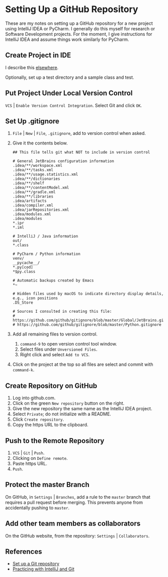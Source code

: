 # Setting Up a GitHub Repository
These are my notes on setting up a GitHub repository for a new project using IntelliJ IDEA or PyCharm. I generally do this myself for research or Software Development projects. For the moment, I give instructions for IntelliJ IDEA and assume things work similarly for PyCharm.
## Create Project in IDE
I describe this [elsewhere](../development_tools/intellij_idea.md).

Optionally, set up a test directory and a sample class and test.

## Put Project Under Local Version Control
`VCS` | `Enable Version Control Integration`. Select Git and click `OK`.
## Set Up .gitignore
1. `File` | `New` | `File`, `.gitignore`, add to version control when asked.
1. Give it the contents below.
   ```
   ## This file tells git what NOT to include in version control

   # General JetBrains configuration information
   .idea/**/workspace.xml
   .idea/**/tasks.xml
   .idea/**/usage.statistics.xml
   .idea/**/dictionaries
   .idea/**/shelf
   .idea/**/contentModel.xml
   .idea/**/gradle.xml
   .idea/**/libraries
   .idea/artifacts
   .idea/compiler.xml
   .idea/jarRepositories.xml
   .idea/modules.xml
   .idea/modules
   *.ipr
   *.iml

   # IntelliJ / Java information
   out/
   *.class

   # PyCharm / Python information
   venv/
   __pycache__/
   *.py[cod]
   *$py.class

   # Automatic backups created by Emacs
   *~

   # Hidden files used by macOS to indicate directory display details, e.g., icon positions
   .DS_Store

   # Sources I consulted in creating this file:
   # https://github.com/github/gitignore/blob/master/Global/JetBrains.gitignore
   # https://github.com/github/gitignore/blob/master/Python.gitignore
   ```
   
1. Add all remaining files to version control.
   1. `command-9` to open version control tool window.
   1. Select files under `Unversioned Files`.
   1. Right click and select `Add to VCS`.
1. Click on the project at the top so all files are select and commit with `command-k`.

## Create Repository on GitHub
1. Log into github.com.
1. Click on the green `New repository` button on the right.
1. Give the new repository the same name as the IntelliJ IDEA project.
1. Select `Private`; do not initialize with a README.
1. Click `Create repository`.
1. Copy the https URL to the clipboard.
## Push to the Remote Repository
1. `VCS` | `Git` | `Push`.
1. Clicking on `Define remote`.
1. Paste https URL.
1. `Push`.
## Protect the master Branch
On GitHub, in `Settings` | `Branches`, add a rule to the `master` branch that requires a pull request before merging. This prevents anyone from accidentally pushing to `master`.
## Add other team members as collaborators
On the GitHub website, from the repository: `Settings` | `Collaborators`.
## References
- [Set up a Git repository](https://www.jetbrains.com/help/idea/set-up-a-git-repository.html)
- [Practicing with IntelliJ and Git](https://gist.github.com/bgun/c7447ab0906517221b6b)
